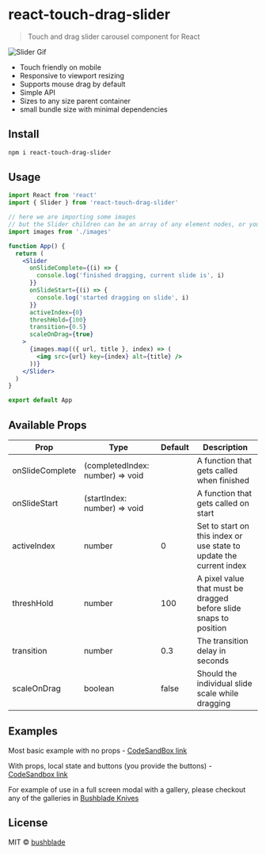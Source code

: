 # react-touch-drag-slider

> Touch and drag slider carousel component for React

![Slider Gif](./touch-slider-001.gif)

- Touch friendly on mobile
- Responsive to viewport resizing
- Supports mouse drag by default
- Simple API
- Sizes to any size parent container
- small bundle size with minimal dependencies

## Install

```bash
npm i react-touch-drag-slider
```

## Usage

```jsx
import React from 'react'
import { Slider } from 'react-touch-drag-slider'

// here we are importing some images
// but the Slider children can be an array of any element nodes, or your own components
import images from './images'

function App() {
  return (
    <Slider
      onSlideComplete={(i) => {
        console.log('finished dragging, current slide is', i)
      }}
      onSlideStart={(i) => {
        console.log('started dragging on slide', i)
      }}
      activeIndex={0}
      threshHold={100}
      transition={0.5}
      scaleOnDrag={true}
    >
      {images.map(({ url, title }, index) => (
        <img src={url} key={index} alt={title} />
      ))}
    </Slider>
  )
}

export default App
```

## Available Props

| Prop            | Type                             | Default | Description                                                         |
| --------------- | -------------------------------- | ------- | ------------------------------------------------------------------- |
| onSlideComplete | (completedIndex: number) => void |         | A function that gets called when finished                           |
| onSlideStart    | (startIndex: number) => void     |         | A function that gets called on start                                |
| activeIndex     | number                           | 0       | Set to start on this index or use state to update the current index |
| threshHold      | number                           | 100     | A pixel value that must be dragged before slide snaps to position   |
| transition      | number                           | 0.3     | The transition delay in seconds                                     |
| scaleOnDrag     | boolean                          | false   | Should the individual slide scale while dragging                    |

## Examples

Most basic example with no props - [CodeSandBox link](https://codesandbox.io/s/react-touch-drag-slider-example-basic-ttohy?file=/src/App.js)

With props, local state and buttons (you provide the buttons) - [CodeSandbox link](https://codesandbox.io/s/react-touch-drag-slider-example-04cdz?file=/src/App.js)

For example of use in a full screen modal with a gallery, please checkout any of the galleries in [Bushblade Knives](https://bushblade.co.uk)

## License

MIT © [bushblade](https://github.com/bushblade)
